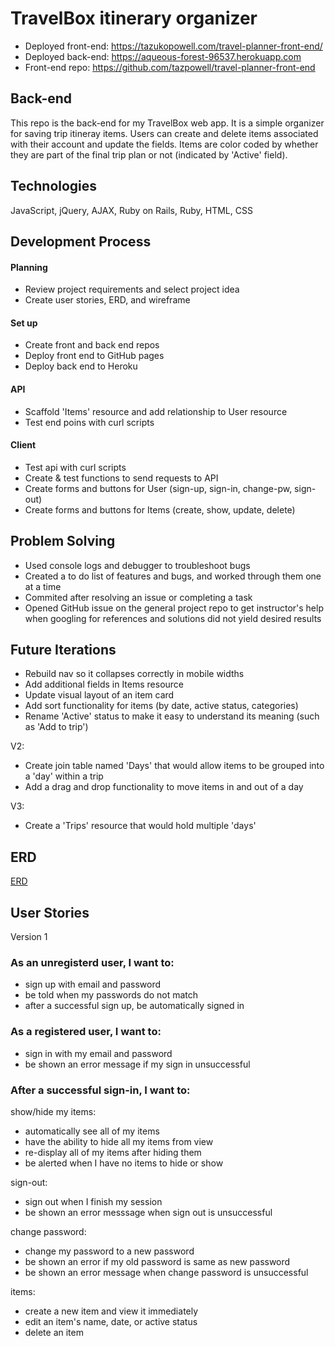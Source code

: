 # TravelBox itinerary organizer
- Deployed front-end: https://tazukopowell.com/travel-planner-front-end/
- Deployed back-end: https://aqueous-forest-96537.herokuapp.com
- Front-end repo: https://github.com/tazpowell/travel-planner-front-end

## Back-end
This repo is the back-end for my TravelBox web app.
It is a simple organizer for saving trip itineray items. Users can create and delete items associated with their account and update the fields. Items are color coded by whether they are part of the final trip plan or not (indicated by 'Active' field).

## Technologies
JavaScript, jQuery, AJAX, Ruby on Rails, Ruby, HTML, CSS

## Development Process
#### Planning
- Review project requirements and select project idea
- Create user stories, ERD, and wireframe

#### Set up
- Create front and back end repos
- Deploy front end to GitHub pages
- Deploy back end to Heroku

#### API
- Scaffold 'Items' resource and add relationship to User resource
- Test end poins with curl scripts

#### Client
- Test api with curl scripts
- Create & test functions to send requests to API
- Create forms and buttons for User (sign-up, sign-in, change-pw, sign-out)
- Create forms and buttons for Items (create, show, update, delete)

## Problem Solving
- Used console logs and debugger to troubleshoot bugs
- Created a to do list of features and bugs, and worked through them one at a time
- Commited after resolving an issue or completing a task
- Opened GitHub issue on the general project repo to get instructor's help when googling for references and solutions did not yield desired results

## Future Iterations
- Rebuild nav so it collapses correctly in mobile widths
- Add additional fields in Items resource
- Update visual layout of an item card
- Add sort functionality for items (by date, active status, categories)
- Rename 'Active' status to make it easy to understand its meaning (such as 'Add to trip')

V2:
- Create join table named 'Days' that would allow items to be grouped into a 'day' within a trip
- Add a drag and drop functionality to move items in and out of a day

V3:
- Create a 'Trips' resource that would hold multiple 'days'

## ERD
[ERD](https://drive.google.com/file/d/1uf5ehJOGMscqj45FaQ5igSpEMWfo4RkL/view?usp=sharing)

## User Stories
Version 1
### As an unregisterd user, I want to:
- sign up with email and password
- be told when my passwords do not match
- after a successful sign up, be automatically signed in

### As a registered user, I want to:
- sign in with my email and password
- be shown an error message if my sign in unsuccessful

### After a successful sign-in, I want to:
show/hide my items:
- automatically see all of my items
- have the ability to hide all my items from view
- re-display all of my items after hiding them
- be alerted when I have no items to hide or show

sign-out:
- sign out when I finish my session
- be shown an error messsage when sign out is unsuccessful

change password:
- change my password to a new password
- be shown an error if my old password is same as new password
- be shown an error message when change password is unsuccessful

items:
- create a new item and view it immediately
- edit an item's name, date, or active status
- delete an item
